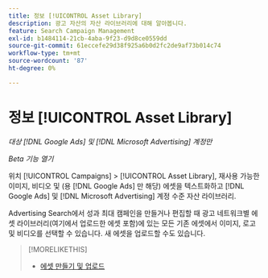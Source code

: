 ```yaml
---
title: 정보 [!UICONTROL Asset Library]
description: 광고 자산의 자산 라이브러리에 대해 알아봅니다.
feature: Search Campaign Management
exl-id: b1484114-21cb-4aba-9f23-d9d8ce0559dd
source-git-commit: 61eccefe29d38f925a6b0d2fc2de9af73b014c74
workflow-type: tm+mt
source-wordcount: '87'
ht-degree: 0%

---
```


# 정보 [!UICONTROL Asset Library]

<!-- Combine with "Create" page into one page once you can do more than just create/upload. Or still combine them and rename this page; you can't really "manage" assets here, just create/upload and see a list of assets you've previously uploaded (including a preview), but not edit existing uploaded assets or anything on the ad network. -->

*대상 [!DNL Google Ads] 및 [!DNL Microsoft Advertising] 계정만*

*Beta 기능 열기*

위치 [!UICONTROL Campaigns] > [!UICONTROL Asset Library], 재사용 가능한 이미지, 비디오 및 (용 [!DNL Google Ads] 만 해당) 에셋을 텍스트화하고 [!DNL Google Ads] 및 [!DNL Microsoft Advertising] 계정 수준 자산 라이브러리.

Advertising Search에서 성과 최대 캠페인을 만들거나 편집할 때 광고 네트워크별 에셋 라이브러리(여기에서 업로드한 에셋 포함)에 있는 모든 기존 에셋에서 이미지, 로고 및 비디오를 선택할 수 있습니다. 새 에셋을 업로드할 수도 있습니다.

<!--
Should all assets on the ad network be listed in Campaigns > Asset Library by now, or just ones created/uploaded from our UI? (Within perf max campaign settings, you can select from all in the ad network's asset library, which should include assets uploaded from our UI. But I'm not sure that this list here is the same.) If all, then mention when they're updated.

-->

>[!MORELIKETHIS]
>
>* [에셋 만들기 및 업로드](asset-create.md)
